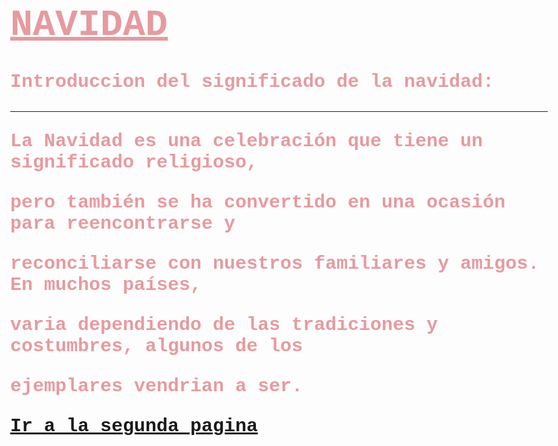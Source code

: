 <!DOCTYPE html>
<html>
<head>
<title font color="white"> NAVIDAD </title></font>
  <style>
    body {
      font-family: Courier ;
      background-image:
      url("snoopy.jpg");
        background-size: cover;
        background-size: 1400px 600px;
        font-size:30px
        }
    </style>
</head>
<body></body>
  <h1 style="color:rgb(230, 154, 160)"><u><b>NAVIDAD</u></h1>
  <p style="color:rgb(230, 154, 160)">Introduccion del significado de la navidad:</p>
  <hr></hr>
  <p style="color:rgb(230, 154, 160)">La Navidad es una celebración que tiene un significado religioso,</p>
  <p style="color:rgb(230, 154, 160)">pero también se ha convertido en una ocasión para reencontrarse y</p> 
  <p style="color:rgb(230, 154, 160)">reconciliarse con nuestros familiares y amigos. En muchos países,</p>  
  <p style="color:rgb(230, 154, 160)">varia dependiendo de las tradiciones y costumbres, algunos de los</p>
  <p style="color:rgb(230, 154, 160)">ejemplares vendrian a ser.</p>
  <p><a href="navidad2.html" class="link">Ir 
    a la segunda pagina</a></p>
</b>
</font>
</body>
</html>
